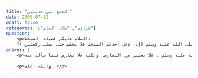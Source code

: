 ```yaml
---
title: "الجمع بين حديثين"
date: 2009-07-12
draft: false
categories: ["فتاوى", "طلب العلم"]
question: |
    <p>السلام عليكم فضيلة الشيخط:
    كيف نجمع بين قول النبي صلى الله عليه وسلم (لا يشربن أحدكم الماء قائما ) وبين قوله صلى الله عليه وسلم (إذا دخل أحدكم المسجد فلا يجلس حتى يصلي ركعتين )؟</p>
answer: |
    <p>لا تعارض أصلا بين النهي عن الشرب قائما وبين الأمر بتحية المسجد لأن يصلي أولاً ركعتين ثم بعد ذلك يشرب الماء جالساً أو يخرج من المسجد ويشرب الماء جالسا فلا يوجد أي تعارض بين هذين الدليلين لأن التعارض عند العلماء هو : هو التمانع بين الأدلة الشرعية مطلقاً بحيث يقتضي أحدهما عدم ما يقتضيه الآخر .وهذا غير موجود في ما سألت عن يتضح بشرح التعريف :قولنا : (التمانع) : أي التعارض : أن يمنع أحد الدليلين مقتضى الدليل الآخر ، وهو يشمل كلّ تمانع ، فيدخل فيه التمانع الواقع بين حكمين مختلفين كالوجوب والتحريم ، ويدخل فيه التمانع الواقع بين أقوال المجتهدين ، ويدخل فيه التمانع بين الأدلة .وقولنا : (بين الأدلة) : قيدٌ أول في التعريف ، وفصلٌ له يخرج به التمانع بين غير الأدلة ، كالتخالف الواقع بين أقوال الصحابة -رضوان الله عليهم- ، أو المجتهدين من بعدهم ، أو بين الوجوه المستنبطة من أصول الإمام المجتهد ، بناءً على القول بعدم حجيتها .وقولنا : (الشرعية) : صفة للأدلة وقيد ، وخرج بهذا القيد كلّ تمانع حاصل بين أدلة غير شرعية ، ويدخل بهذا القيد جميع الأدلة الشرعية المتفق عليها كالكتاب والسنة ، أو المختلف فيها كالاستصحاب والاستحسان .وقولنا : (مطلقاً) : قيد للأدلة ، ويستفاد منه أن التعارض بين الأدلة حال كونها مطلقة عن جميع القيود من كونها عقلية ، أو نقلية ، أو عقلية ونقلية ، وعن كونها مقيدة بالظنية ، أو القطعية ، أو غير ذلك ، يعني التعارض يتحقق بأي واحد مما ذكر .وقولنا : (بحيث يقتضي  ) : قيد آخر للتعريف ، خرج به الدليلان الشرعيان المتوافقان ، كآية الوضوء ووضوئه صلى الله عليه وسلم ، فلا يعتبر من التعارض .وعليه فلا تعارض فيما سألت عنه .</p>
    
    <p>والله اعلم .</p>
---
```



